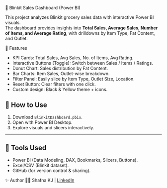  🛒 Blinkit Sales Dashboard (Power BI)

This project analyzes Blinkit grocery sales data with interactive Power BI visuals.  
The dashboard provides insights into **Total Sales, Average Sales, Number of Items, and Average Rating**, 
with drilldowns by Item Type, Fat Content, and Outlet.


 🔑 Features
- KPI Cards: Total Sales, Avg Sales, No. of Items, Avg Rating.
- Interactive Buttons (Toggle): Switch between Sales / Items / Ratings.
- Donut Chart: Sales distribution by Fat Content.
- Bar Charts: Item Sales, Outlet-wise breakdown.
- Filter Panel: Easily slice by Item Type, Outlet Size, Location.
- Reset Button: Clear filters with one click.
- Custom design: Black & Yellow theme + icons.


## 🚀 How to Use
1. Download `BlinkitDashboard.pbix`.
2. Open with Power BI Desktop.
3. Explore visuals and slicers interactively.

---

## 📌 Tools Used
- Power BI (Data Modeling, DAX, Bookmarks, Slicers, Buttons).
- Excel/CSV (Blinkit dataset).
- GitHub (for version control & sharing).

✨ Author
👩‍💻 Shafna KJ | [LinkedIn](https://www.linkedin.com/in/shafnakj/)

